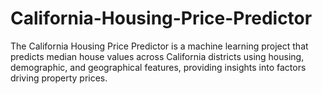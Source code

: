 # California-Housing-Price-Predictor
The California Housing Price Predictor is a machine learning project that predicts median house values across California districts using housing, demographic, and geographical features, providing insights into factors driving property prices.
